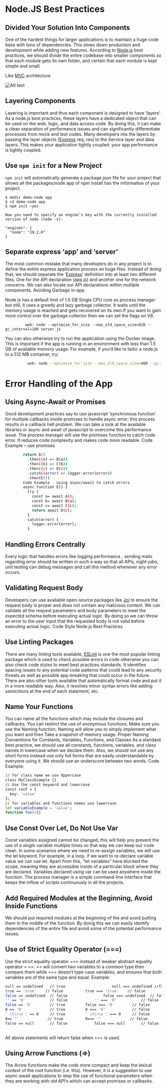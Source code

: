 # Node.JS Best Practices

## Divided Your Solution Into Components
One of the hardest things for larger applications is to maintain a huge code base with tons of dependencies. This slows down production and development while adding new features. According to [Node.js](https://nodejs.org/en/) best practices, we should divide the entire codebase into smaller components so that each module gets its own folder, and certain that each module is kept simple and small.

Like [MVC](https://www.geeksforgeeks.org/mvc-design-pattern/) architecture

<img title="a title" alt="Alt text" src="Screenshot 2022-12-21 at 12.24.41 PM.png">



## Layering Components

Layering is important and thus each component is designed to have ‘layers’. As a node.js best practices, these layers have a dedicated object that can be used on the web, logic, and data access code. By doing this, it can make a clean separation of performance issues and can significantly differentiate processes from mock and test codes.
Many developers mix the layers by passing the layer objects ([Express](https://expressjs.com/) req, res) to the Service layer and data layers. This makes your application tightly coupled. your app performance is tightly coupled.

## Use ``` npm init ``` for a New Project

```npm init``` will automatically generate a package.json file for your project that shows all the packages/node app of npm install has the information of your project.

```
$ mkdir demo-node app
$ cd demo-node app
$ npm init –yes
 
Now you need to specify an engine’s key with the currently installed version of node (node -v):
 
"engines": {
  "node": "19.2.0"
}

```

## Separate express ‘app’ and ‘server’

The most common mistake that many developers do in any project is to define the entire express application process on  huge files. Instead of doing that, we should separate the ‘[Express](https://expressjs.com/)’ definition into at least two different files. One for the API declaration (app.js) and another one for the network concerns. We can also locate our API declarations within multiple components.
Avoiding Garbage in-app

Node js has a default limit of 1.5 GB Single CPU core  as process manager but still, it uses a greedy and lazy garbage collector. It waits until the memory usage is reached and gets recovered on its own.If you want to gain more control over the garbage collector then we can set the flags on V8.
```
         web: node --optimize_for_size --max_old_space_size=920 --gc_interval=100 server.js
```
You can also otherwise try to run the application using the Docker image. This is important if the app is running in an environment with less than 1.5 GB of available memory usage. For example, if you’d like to tailor a node.js to a 512 MB container, try:
```bash
          web: node --optimize_for_size --max_old_space_size=460 --gc_interval=100 server.js
```
# Error Handling of the App

## Using Async-Await or Promises
Good development practices say to use javascript ‘synchronous function’ for multiple callbacks inside promises to handle async error; this process results in a callback hell problem. We can take a look at the available libraries or async and await of javascript to overcome this performance issue. The process manager will use the promises function to catch code error. It reduces code complexity and makes code more readable.
Code Example –  use promises
```bash
		return A()
		  .then((a) => B(a))
		  .then((b) => C(b))
		  .then((c) => D(c))
		  .catch((error) => logger.error(error))
		  .then(E())
		Code Example - using async/await to catch errors
		async function E() {
		  try {
		    const a= await A();
		    const b= await B(a);
		    const c= await C(c);
		    return await D(c);
		  }
		  catch(error) {
		    logger.error(error);
		  }
```

## Handling Errors Centrally
Every logic that handles errors like logging performance , sending mails regarding error should be written in such a way so that all APIs, night-jobs, unit testing can debug messages and call this method whenever any error occurs.

## Validating Request Body
Developers can use available open-source packages like [Joi](https://joi.dev/api/?v=17.7.0) to ensure the request body is proper and does not contain any malicious content. We can validate all the request parameters and body parameters to meet the expected schema before executing actual logic. By doing so we can throw an error to the user input that the requested body is not valid before executing actual logic.
Code Style Node.js Best Practices

## Use Linting Packages
There are many linting tools available, [ESLint](https://eslint.org/) is one the most popular linting package which is used to check possible errors in code otherwise you can  also check code styles to meet best practices standards. It identifies spacing issues to any potential code patterns that could lead to any security threats as well as possible app-breaking that could occur in the future.
There are also other tools available that automatically format code and put it in a more readable way. Also, it resolves minor syntax errors like adding semicolons at the end of each statement, etc.

## Name Your Functions
You can name all the functions which may include the closures and callbacks. You can restrict the use of anonymous functions. Make sure you use the Naming function. Naming will allow you to simply implement what you want and then Take a snapshot of memory usage.
Proper Naming Conventions for Constants, Variables, Functions, and Classes
As a standard best practice, we should use all constants, functions, variables, and class names in lowercase when we declare them. Also, we should not use any short forms instead use only full forms that are easily understandable by everyone using it. We should use an underscore between two words.
Code Example:

```bash
// for class name we use Uppercase
class MyClassExample {}
// Use the const keyword and lowercase
const conf = {
  key: 'value'
};
// for variables and functions names use lowercase
let variableExample = 'value';
function foo(){}
```

## Use Const Over Let, Do Not Use Var
Const variables assigned cannot be changed, this will help you prevent the use of a single variable multiple times so that way we can keep our code clean. In some scenarios where we need to re-assign variables, we will use the let keyword. For example, in a loop, if we want to re-declare variable value we can use let.
Apart from this, “let variables” have blocked the scope, meaning they are accessible inside of a particular block where they are declared. Variables declared using var can be used anywhere inside the function.
The process manager is a simple command-line interface that keeps the inflow of scripts continuously in all the projects.

## Add Required Modules at the Beginning, Avoid Inside Functions
We should put required modules at the beginning of the and avoid putting them in the middle of the function. By doing this we can easily identify dependencies of the entire file and avoid some of the potential performance issues.

## Use of Strict Equality Operator (===)

Use the strict equality operator === instead of weaker abstract equality operator = ==. == will convert two variables to a common type then compare them while === doesn’t type case variables, and ensures that both variables are of the same type and equal.
Example:
```bash
null == undefined   // true                     null === undefined //false
true == 'true'    // false			true === 'true'    // false
false == undefined  // false		        false === undefined  // false
'' == '0'           // false			'' === '0'           // false
false == '0'        // true			false === '0'        // false
0 == '0'            // true			0 === '0'            // false
' \t\r\n ' == 0     // true			' \t\r\n ' === 0     // false
0== ''             // true			0=== ''             // false
false == null       // false			false === null       // false
 
```
All above statements will return false when === is used.

## Using Arrow Functions (=>)
The Arrow functions make the code more compact and keep the lexical context of the root function (i.e. this). However, it is a suggestion to use async-await applications to stop the use of functional parameters when they are working with old API’s which can accept promises or callbacks.

